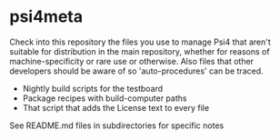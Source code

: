 # psi4meta

Check into this repository the files you use to manage Psi4 that aren't
suitable for distribution in the main repository, whether for reasons of
machine-specificity or rare use or otherwise. Also files that other developers
should be aware of so 'auto-procedures' can be traced.

* Nightly build scripts for the testboard
* Package recipes with build-computer paths
* That script that adds the License text to every file

See README.md files in subdirectories for specific notes

